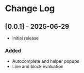 # Change Log


## [0.0.1] - 2025-06-29

- Initial release

### Added

- Autocomplete and helper popups
- Line and block evaluation
